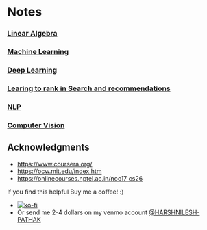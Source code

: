 #  Notes

### [Linear Algebra](./rsrc/linear_algebra.md)

### [Machine Learning](./rsrc/ML.md) 

### [Deep Learning](./rsrc/DL.md)

### [Learing to rank in Search and recommendations](./rsrc/recommendation_ranker.md)

### [NLP](./rsrc/NLP.md)

### [Computer Vision](./rsrc/VISION.md)


## Acknowledgments

* https://www.coursera.org/
* https://ocw.mit.edu/index.htm
* https://onlinecourses.nptel.ac.in/noc17_cs26

If you find this helpful Buy me a coffee! :) 
- [![ko-fi](https://www.ko-fi.com/img/githubbutton_sm.svg)](https://ko-fi.com/F1F02R7JR)
- Or send me 2-4 dollars on my venmo account [@HARSHNILESH-PATHAK](https://venmo.com/HARSHNILESH-PATHAK)

